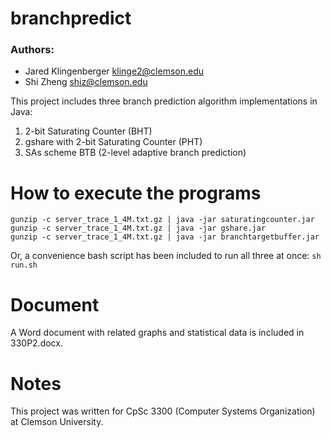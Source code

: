 branchpredict
=============
### Authors:
* Jared Klingenberger <klinge2@clemson.edu>
* Shi Zheng <shiz@clemson.edu>

This project includes three branch prediction algorithm implementations in Java:

1. 2-bit Saturating Counter (BHT)
2. gshare with 2-bit Saturating Counter (PHT)
3. SAs scheme BTB (2-level adaptive branch prediction)

How to execute the programs
===========================
    gunzip -c server_trace_1_4M.txt.gz | java -jar saturatingcounter.jar
    gunzip -c server_trace_1_4M.txt.gz | java -jar gshare.jar
    gunzip -c server_trace_1_4M.txt.gz | java -jar branchtargetbuffer.jar

Or, a convenience bash script has been included to run all three at once:
`sh run.sh`

Document
========
A Word document with related graphs and statistical data is included in 330P2.docx.

Notes
=====
This project was written for CpSc 3300 (Computer Systems Organization) at Clemson University.
